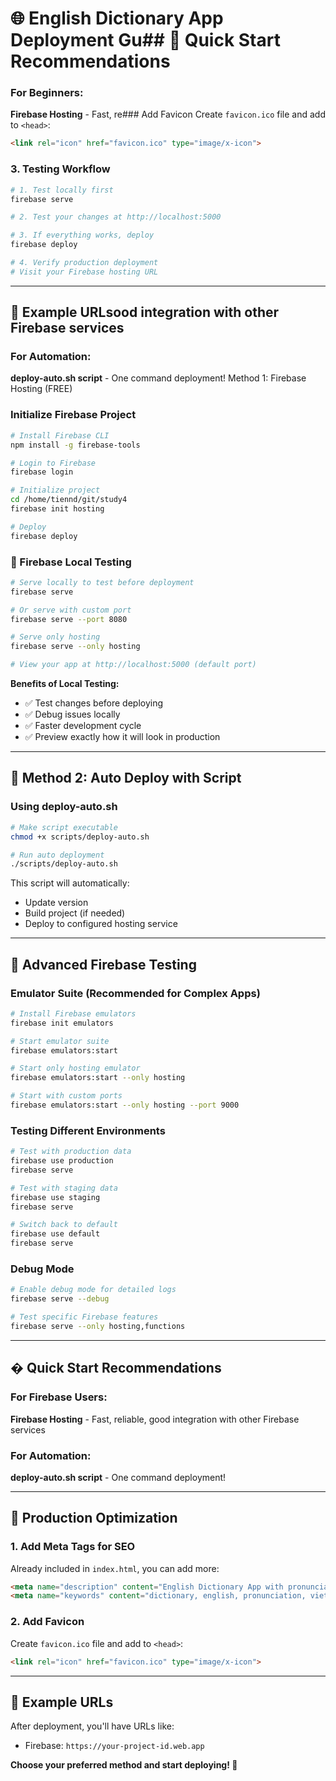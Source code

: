 # 🌐 English Dictionary App Deployment Gu## 🎯 Quick Start Recommendations

### For Beginners:
**Firebase Hosting** - Fast, re### Add Favicon
Create `favicon.ico` file and add to `<head>`:
```html
<link rel="icon" href="favicon.ico" type="image/x-icon">
```

### 3. Testing Workflow
```bash
# 1. Test locally first
firebase serve

# 2. Test your changes at http://localhost:5000

# 3. If everything works, deploy
firebase deploy

# 4. Verify production deployment
# Visit your Firebase hosting URL
```

---

## 🎉 Example URLsood integration with other Firebase services

### For Automation:
**deploy-auto.sh script** - One command deployment! Method 1: Firebase Hosting (FREE)

### Initialize Firebase Project
```bash
# Install Firebase CLI
npm install -g firebase-tools

# Login to Firebase
firebase login

# Initialize project
cd /home/tiennd/git/study4
firebase init hosting

# Deploy
firebase deploy
```

### 🧪 Firebase Local Testing
```bash
# Serve locally to test before deployment
firebase serve

# Or serve with custom port
firebase serve --port 8080

# Serve only hosting
firebase serve --only hosting

# View your app at http://localhost:5000 (default port)
```

**Benefits of Local Testing:**
- ✅ Test changes before deploying
- ✅ Debug issues locally
- ✅ Faster development cycle
- ✅ Preview exactly how it will look in production

---

## 🚀 Method 2: Auto Deploy with Script

### Using deploy-auto.sh
```bash
# Make script executable
chmod +x scripts/deploy-auto.sh

# Run auto deployment
./scripts/deploy-auto.sh
```

This script will automatically:
- Update version
- Build project (if needed)
- Deploy to configured hosting service

---

## 🔬 Advanced Firebase Testing

### Emulator Suite (Recommended for Complex Apps)
```bash
# Install Firebase emulators
firebase init emulators

# Start emulator suite
firebase emulators:start

# Start only hosting emulator
firebase emulators:start --only hosting

# Start with custom ports
firebase emulators:start --only hosting --port 9000
```

### Testing Different Environments
```bash
# Test with production data
firebase use production
firebase serve

# Test with staging data  
firebase use staging
firebase serve

# Switch back to default
firebase use default
firebase serve
```

### Debug Mode
```bash
# Enable debug mode for detailed logs
firebase serve --debug

# Test specific Firebase features
firebase serve --only hosting,functions
```

---

## � Quick Start Recommendations

### For Firebase Users:
**Firebase Hosting** - Fast, reliable, good integration with other Firebase services

### For Automation:
**deploy-auto.sh script** - One command deployment!

---

## 🔧 Production Optimization

### 1. Add Meta Tags for SEO
Already included in `index.html`, you can add more:
```html
<meta name="description" content="English Dictionary App with pronunciation">
<meta name="keywords" content="dictionary, english, pronunciation, vietnamese">
```

### 2. Add Favicon
Create `favicon.ico` file and add to `<head>`:
```html
<link rel="icon" href="favicon.ico" type="image/x-icon">
```

---

## 🎉 Example URLs

After deployment, you'll have URLs like:
- Firebase: `https://your-project-id.web.app`

**Choose your preferred method and start deploying! 🚀**
